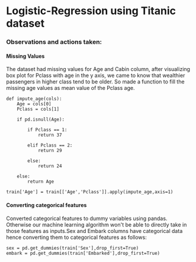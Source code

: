 # Logistic-Regression using Titanic dataset

### Observations and actions taken:
#### Missing Values
The dataset had missing values for Age and Cabin column, after visualizing box plot for Pclass with age in the y axis, we came to know that wealthier passengers in higher class tend to be older. So made a function to fill the missing age values as mean value of the Pclass age.
```
def impute_age(cols):
    Age = cols[0]
    Pclass = cols[1]
    
    if pd.isnull(Age):

        if Pclass == 1:
            return 37   

        elif Pclass == 2:
            return 29

        else:
            return 24

    else:
        return Age
```        
```
train['Age'] = train[['Age','Pclass']].apply(impute_age,axis=1)
```
#### Converting categorical features
Converted categorical features to dummy variables using pandas. Otherwise our machine learning algorithm won't be able to directly take in those features as inputs.Sex and Embark columns have categorical data hence converting them to categorical features as follows:
```
sex = pd.get_dummies(train['Sex'],drop_first=True)
embark = pd.get_dummies(train['Embarked'],drop_first=True)
```
